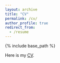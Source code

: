 ```yaml
---
layout: archive
title: "CV"
permalink: /cv/
author_profile: true
redirect_from:
  - /resume
---
```


{% include base_path %}

Here is my [CV](https://TiantianLiu-TTL.github.io/files/ltt_cv.pdf).

